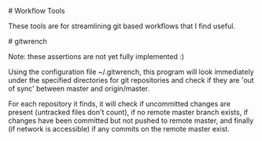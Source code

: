 <A name="toc1-0" title="Workflow Tools" />
# Workflow Tools

These tools are for streamlining git based workflows that I find useful.

<A name="toc1-5" title="gitwrench" />
# gitwrench

Note: these assertions are not yet fully implemented :)

Using the configuration file ~/.gitwrench, this program will look immediately under the specified directories for git repositories and check if they are 'out of sync' between master and origin/master.

For each repository it finds, it will check if uncommitted changes are present (untracked files don't count), if no remote master branch exists, if changes have been committed but not pushed to remote master, and finally (if network is accessible) if any commits on the remote master exist.
